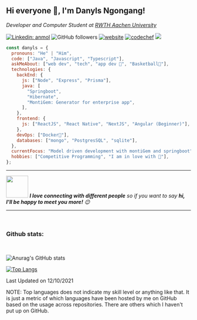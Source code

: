 <h2>Hi everyone 🙂, I'm Danyls Ngongang!</h2>

<p><em>Developer and Computer Student at <a href="https://www.rwth-aachen.de/go/id/a/?lidx=1">RWTH Aachen University</a>
</em></p>

[![Linkedin: anmol](https://img.shields.io/badge/-danyls-blue?style=flat-square&logo=Linkedin&logoColor=white&link=danyls-ngongang-b811b11b3)](danyls-ngongang-b811b11b3)
![GitHub followers](https://img.shields.io/github/followers/dtn1999?label=Follow&style=social)
[![website](https://img.shields.io/badge/Codechef-3%20%E2%AD%90-lightgrey)](https://www.codechef.com/users/dtn99)
[![codechef](https://img.shields.io/badge/Website-46a2f1.svg?&style=flat-square&logo=Google-Chrome&logoColor=white&link=https://danyls-ngongang.netlify.app/)](https://danyls-ngongang.netlify.app/)
![](https://visitor-badge.glitch.me/badge?page_id=dtn1999.dtn1999)

```javascript
const danyls = {
  pronouns: "He" | "Him",
  code: ["Java", "Javascript", "Typescript"],
  askMeAbout: ["web dev", "tech", "app dev 📱", "Basketball🏀"],
  technologies: {
    backEnd: {
      js: ["Node", "Express", "Prisma"],
      java: [
        "Springboot",
        "Hibernate",
        "MontiGem: Generator for enterprise app",
      ],
    },
    frontend: {
      js: ["ReactJS", "React Native", "NextJS", "Angular (Beginner)"],
    },
    devOps: ["Docker🐳"],
    databases: ["mongo", "PostgresSQL", "sqlite"],
  },
  currentFocus: "Model driven development with montiGem and springboot",
  hobbies: ["Competitive Programming", "I am in love with 🏀"],
};
```

---

<img src="https://media.giphy.com/media/LnQjpWaON8nhr21vNW/giphy.gif" width="60"> <em><b>I love connecting with different people</b> so if you want to say <b>hi, I'll be happy to meet you more!</b> 😊</em>

---

<br/>

### Github stats:

<br/>

<!--START_SECTION:waka-->

![Anurag's GitHub stats](https://github-readme-stats.vercel.app/api?username=dtn1999&show_icons=true&theme=radical)

[![Top Langs](https://github-readme-stats.vercel.app/api/top-langs/?username=dtn1999&layout=compact&text_color=daf7dc&bg_color=151515&hide=css,html,php)](https://github.com/dtn1999/github-readme-stats)

<!--END_SECTION:waka-->

Last Updated on 12/10/2021

NOTE: Top languages does not indicate my skill level or anything like that. It is just a metric of which languages have been hosted by me on GitHub based on the usage across repositories. There are others which I haven't put up on GitHub.
